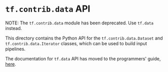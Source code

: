 `tf.contrib.data` API
=====================

NOTE: The `tf.contrib.data` module has been deprecated. Use `tf.data` instead.

This directory contains the Python API for the `tf.contrib.data.Dataset` and
`tf.contrib.data.Iterator` classes, which can be used to build input pipelines.

The documentation for `tf.data` API has moved to the programmers'
guide, [here](../../docs_src/programmers_guide/datasets.md).
